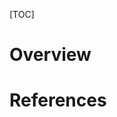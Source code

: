 [TOC]

# Overview

# References

[mcu]: https://en.wikipedia.org/wiki/Microcontroller "Wikipedia - Microcontroller"
